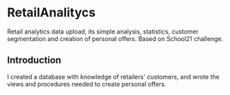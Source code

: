 # RetailAnalitycs

Retail analytics data upload, its simple analysis, statistics, customer segmentation and creation of personal offers. Based on School21 challenge.

## Introduction

I created a database with knowledge of retailers' customers, and wrote the views and procedures needed to create personal offers.

